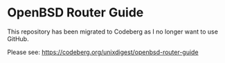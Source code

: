 # OpenBSD Router Guide

This repository has been migrated to Codeberg as I no longer want to use GitHub.

Please see: https://codeberg.org/unixdigest/openbsd-router-guide
